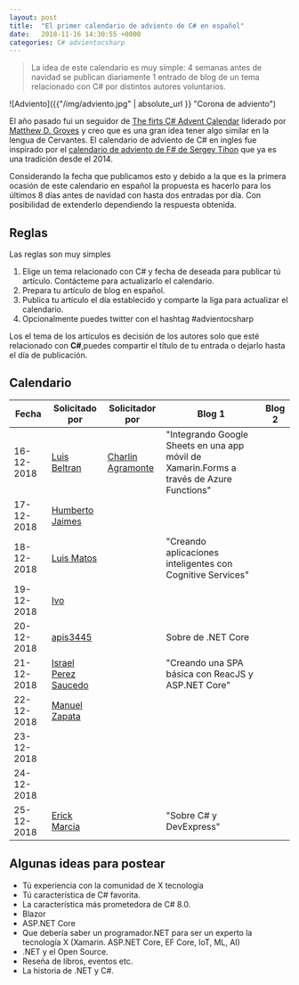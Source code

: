 ```yaml
---
layout: post
title:  "El primer calendario de adviento de C# en español"
date:   2018-11-16 14:30:55 +0000
categories: C# advientocsharp 
---
```

>La idea de este calendario es muy simple: 4 semanas antes de navidad se publican diariamente 1 entrado de blog de un tema relacionado con C# por distintos autores voluntarios.

![Adviento]({{"/img/adviento.jpg" | absolute_url }} "Corona de adviento")

El año pasado fui un seguidor de [The firts C# Advent Calendar](https://crosscuttingconcerns.com/The-First-C-Advent-Calendar) liderado por [Matthew D. Groves](https://crosscuttingconcerns.com/) y creo que es una gran idea tener algo similar en la lengua de Cervantes.
El calendario de adviento de C# en ingles fue inspirado por el [calendario de adviento de F# de Sergey Tihon](https://sergeytihon.com/2018/10/22/f-advent-calendar-in-english-2018/) que ya es una tradición desde el 2014.

Considerando la fecha que publicamos esto y debido a la que es la primera ocasión de este calendario en español la propuesta es hacerlo para los últimos 8 días antes de navidad con hasta dos entradas por día. Con posibilidad de extenderlo dependiendo la respuesta obtenida.

## Reglas

Las reglas son muy simples

1. Elige un tema relacionado con C# y fecha de deseada para publicar tú artículo. Contácteme para actualizarlo el calendario.
2. Prepara tu artículo de blog en español.
3. Publica tu artículo el día establecido y comparte la liga para actualizar el calendario.
4. Opcionalmente puedes twitter con el hashtag #advientocsharp

Los el tema de los artículos es decisión de los autores solo que esté relacionado con **C#**,puedes compartir el título de tu entrada o dejarlo hasta el día de publicación.

## Calendario

| Fecha         | Solicitado por| Solicitador por |   Blog 1       |  Blog 2 |
| ------------- | ------------- | -------------   |----------------|----------|
| 16-12-2018    | [Luis Beltran](https://twitter.com/darkicebeam) | [Charlin Agramonte](https://twitter.com/Chard003)|"Integrando Google Sheets en una app móvil de Xamarin.Forms a través de Azure Functions"|          |
| 17-12-2018    |[Humberto Jaimes](https://twitter.com/HJaimesDev)|                 |                |          |
| 18-12-2018    |[Luis Matos](https://twitter.com/luismatosluna)|   |"Creando aplicaciones inteligentes con Cognitive Services"|          |
| 19-12-2018    |[Ivo](https://twitter.com/shirivo)|                 |                |          |
| 20-12-2018    |[apis3445](https://twitter.com/apis3445)|                | Sobre de .NET Core  |          |
| 21-12-2018    |[Israel Perez Saucedo](https://twitter.com/pesimx87)|                 |"Creando una SPA básica con ReacJS y ASP.NET Core" |          |
| 22-12-2018    |[Manuel Zapata](https://twitter.com/ManuelZapata) |                |             |          |
| 23-12-2018    |               |                 |                |          |
| 24-12-2018    |               |                 |                |          |
| 25-12-2018    |[Erick Marcia](https://twitter.com/EMarcia14) |                 | "Sobre C# y DevExpress" |          |

## Algunas ideas para postear

* Tú experiencia con la comunidad de X tecnología
* Tú característica de C# favorita.
* La característica más prometedora de C# 8.0.
* Blazor
* ASP.NET Core
* Que debería saber un programador.NET para ser un experto la tecnología X (Xamarin. ASP.NET Core, EF Core, IoT, ML, AI)
* .NET y el Open Source.
* Reseña de libros, eventos etc.
* La historia de .NET y C#.
